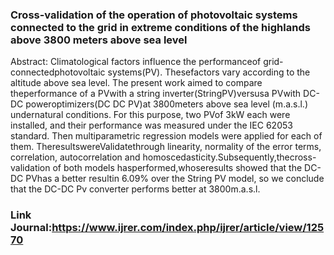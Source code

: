 ### Cross-validation of the operation of photovoltaic systems connected to the grid in extreme conditions of the highlands above 3800 meters above sea level
Abstract: Climatological factors influence the performanceof grid-connectedphotovoltaic systems(PV). Thesefactors vary according to the altitude above sea level. The present work aimed to compare theperformance of a PVwith a string inverter(StringPV)versusa PVwith DC-DC poweroptimizers(DC DC PV)at 3800meters above sea level (m.a.s.l.) undernatural conditions. For this purpose, two PVof 3kW each were installed, and their performance was measured under the IEC 62053 standard. Then multiparametric regression models were applied for each of them. TheresultswereValidatethrough linearity, normality  of  the  error  terms,  correlation,  autocorrelation and homoscedasticity.Subsequently,thecross-validation of both models hasperformed,whoseresults showed that the DC-DC PVhas a better resultin 6.09% over the String PV model, so we conclude that the DC-DC Pv converter performs better at 3800m.a.s.l.
### Link Journal:https://www.ijrer.com/index.php/ijrer/article/view/12570
